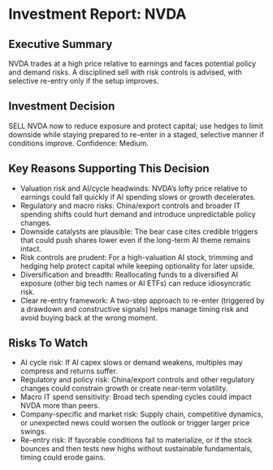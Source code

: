 # Investment Report: NVDA
## Executive Summary
NVDA trades at a high price relative to earnings and faces potential policy and demand risks. A disciplined sell with risk controls is advised, with selective re-entry only if the setup improves.

## Investment Decision
SELL NVDA now to reduce exposure and protect capital; use hedges to limit downside while staying prepared to re-enter in a staged, selective manner if conditions improve. Confidence: Medium.

## Key Reasons Supporting This Decision
- Valuation risk and AI/cycle headwinds: NVDA’s lofty price relative to earnings could fall quickly if AI spending slows or growth decelerates.
- Regulatory and macro risks: China/export controls and broader IT spending shifts could hurt demand and introduce unpredictable policy changes.
- Downside catalysts are plausible: The bear case cites credible triggers that could push shares lower even if the long-term AI theme remains intact.
- Risk controls are prudent: For a high-valuation AI stock, trimming and hedging help protect capital while keeping optionality for later upside.
- Diversification and breadth: Reallocating funds to a diversified AI exposure (other big tech names or AI ETFs) can reduce idiosyncratic risk.
- Clear re-entry framework: A two-step approach to re-enter (triggered by a drawdown and constructive signals) helps manage timing risk and avoid buying back at the wrong moment.

## Risks To Watch
- AI cycle risk: If AI capex slows or demand weakens, multiples may compress and returns suffer.
- Regulatory and policy risk: China/export controls and other regulatory changes could constrain growth or create near-term volatility.
- Macro IT spend sensitivity: Broad tech spending cycles could impact NVDA more than peers.
- Company-specific and market risk: Supply chain, competitive dynamics, or unexpected news could worsen the outlook or trigger larger price swings.
- Re-entry risk: If favorable conditions fail to materialize, or if the stock bounces and then tests new highs without sustainable fundamentals, timing could erode gains.